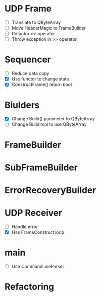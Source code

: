 # UDP Frame

- [ ] Translate to QByteArray
- [ ] Move HeaderMagic to FrameBuilder
- [ ] Refactor >> operator
- [ ] Throw exception in >> operator

# Sequencer

- [ ] Reduce data copy
- [x] Use functor to change state
- [x] ConstructFrame() return bool

# Biulders

- [x] Change Build() parameter to QByteArray
- [ ] Change BuildImpl to use QByteArray

# FrameBuilder


# SubFrameBuilder


# ErrorRecoveryBuilder


# UDP Receiver

- [ ] Handle error
- [x] Has FrameConstruct loop

# main

- [ ] Use CommandLineParser

# Refactoring

